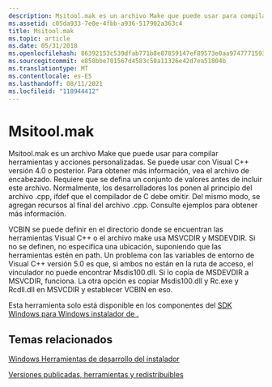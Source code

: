 ```yaml
---
description: Msitool.mak es un archivo Make que puede usar para compilar herramientas y acciones personalizadas.
ms.assetid: c05da933-7e0e-4fbb-a936-517902a363c4
title: Msitool.mak
ms.topic: article
ms.date: 05/31/2018
ms.openlocfilehash: 86392153c539dfab771b8e87859147ef89573e0aa9747771593674e99262e6c0
ms.sourcegitcommit: e858bbe701567d4583c50a11326e42d7ea51804b
ms.translationtype: MT
ms.contentlocale: es-ES
ms.lasthandoff: 08/11/2021
ms.locfileid: "118944412"
---
```

# <a name="msitoolmak"></a>Msitool.mak

Msitool.mak es un archivo Make que puede usar para compilar herramientas y acciones personalizadas. Se puede usar con Visual C++ versión 4.0 o posterior. Para obtener más información, vea el archivo de encabezado. Requiere que se defina un conjunto de valores antes de incluir este archivo. Normalmente, los desarrolladores los ponen al principio del archivo .cpp, ifdef que el compilador de C debe omitir. Del mismo modo, se agregan recursos al final del archivo .cpp. Consulte ejemplos para obtener más información.

VCBIN se puede definir en el directorio donde se encuentran las herramientas Visual C++ o el archivo make usa MSVCDIR y MSDEVDIR. Si no se definen, no especifica una ubicación, suponiendo que las herramientas estén en path. Un problema con las variables de entorno de Visual C++ versión 5.0 es que, si ambos no están en la ruta de acceso, el vinculador no puede encontrar Msdis100.dll. Si lo copia de MSDEVDIR a MSVCDIR, funciona. La otra opción es copiar Msdis100.dll y Rc.exe y Rcdll.dll en MSVCDIR y establecer VCBIN en eso.

Esta herramienta solo está disponible en los componentes del [SDK Windows para Windows instalador de .](platform-sdk-components-for-windows-installer-developers.md)

## <a name="related-topics"></a>Temas relacionados

<dl> <dt>

[Windows Herramientas de desarrollo del instalador](windows-installer-development-tools.md)
</dt> <dt>

[Versiones publicadas, herramientas y redistribuibles](released-versions-tools-and-redistributables.md)
</dt> </dl>

 

 




